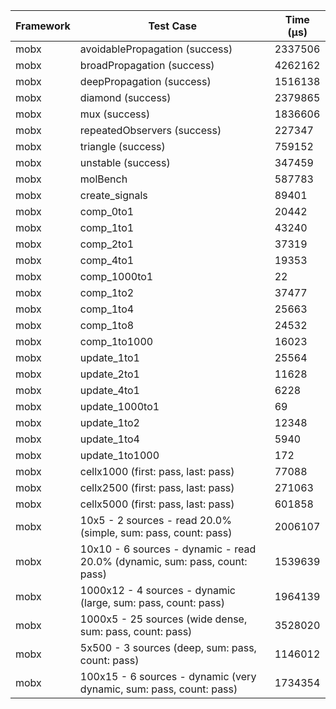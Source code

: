 | Framework | Test Case | Time (μs) |
| --- | --- | --- |
| mobx | avoidablePropagation (success) | 2337506 |
| mobx | broadPropagation (success) | 4262162 |
| mobx | deepPropagation (success) | 1516138 |
| mobx | diamond (success) | 2379865 |
| mobx | mux (success) | 1836606 |
| mobx | repeatedObservers (success) | 227347 |
| mobx | triangle (success) | 759152 |
| mobx | unstable (success) | 347459 |
| mobx | molBench | 587783 |
| mobx | create_signals | 89401 |
| mobx | comp_0to1 | 20442 |
| mobx | comp_1to1 | 43240 |
| mobx | comp_2to1 | 37319 |
| mobx | comp_4to1 | 19353 |
| mobx | comp_1000to1 | 22 |
| mobx | comp_1to2 | 37477 |
| mobx | comp_1to4 | 25663 |
| mobx | comp_1to8 | 24532 |
| mobx | comp_1to1000 | 16023 |
| mobx | update_1to1 | 25564 |
| mobx | update_2to1 | 11628 |
| mobx | update_4to1 | 6228 |
| mobx | update_1000to1 | 69 |
| mobx | update_1to2 | 12348 |
| mobx | update_1to4 | 5940 |
| mobx | update_1to1000 | 172 |
| mobx | cellx1000 (first: pass, last: pass) | 77088 |
| mobx | cellx2500 (first: pass, last: pass) | 271063 |
| mobx | cellx5000 (first: pass, last: pass) | 601858 |
| mobx | 10x5 - 2 sources - read 20.0% (simple, sum: pass, count: pass) | 2006107 |
| mobx | 10x10 - 6 sources - dynamic - read 20.0% (dynamic, sum: pass, count: pass) | 1539639 |
| mobx | 1000x12 - 4 sources - dynamic (large, sum: pass, count: pass) | 1964139 |
| mobx | 1000x5 - 25 sources (wide dense, sum: pass, count: pass) | 3528020 |
| mobx | 5x500 - 3 sources (deep, sum: pass, count: pass) | 1146012 |
| mobx | 100x15 - 6 sources - dynamic (very dynamic, sum: pass, count: pass) | 1734354 |
